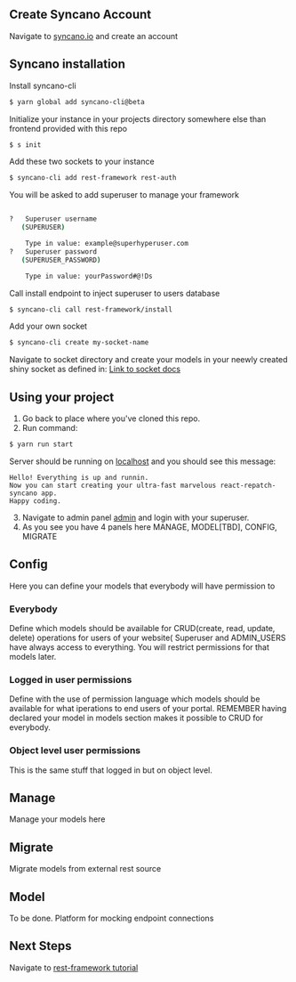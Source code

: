 ## Create Syncano Account

Navigate to [syncano.io](https://syncano.io) and create an account

## Syncano installation

Install syncano-cli 
```sh
$ yarn global add syncano-cli@beta
```
Initialize your instance in your projects directory somewhere else than frontend provided with this repo
```sh
$ s init
```
Add these two sockets to your instance
```sh
$ syncano-cli add rest-framework rest-auth
```
You will be asked to add superuser to manage your framework
```sh

?   Superuser username
   (SUPERUSER)

    Type in value: example@superhyperuser.com
?   Superuser password
   (SUPERUSER_PASSWORD)

    Type in value: yourPassword#@!Ds

```
Call install endpoint to inject superuser to users database
```sh
$ syncano-cli call rest-framework/install
```
Add your own socket
```sh
$ syncano-cli create my-socket-name
```
Navigate to socket directory and create your models in your neewly created shiny socket as defined in: [Link to socket docs](https://syncano.github.io/syncano-node-cli/#/building-sockets/data-classes)
## Using your project
1. Go back to place where you've cloned this repo.
2. Run command:
```sh
$ yarn run start
```
Server should be running on [localhost](localhost:8080) and you should see this message:
```
Hello! Everything is up and runnin. 
Now you can start creating your ultra-fast marvelous react-repatch-syncano app. 
Happy coding.
```
3. Navigate to admin panel [admin](localhost:8080/#/admin) and login with your superuser.
4. As you see you have 4 panels here MANAGE, MODEL[TBD], CONFIG, MIGRATE


## Config
Here you can define your models that everybody will have permission to
### Everybody
Define which models should be available for CRUD(create, read, update, delete) operations for users of your website( Superuser and ADMIN_USERS have always access to everything. You will restrict permissions for that models later.
### Logged in user permissions
Define with the use of permission language which models should be available for what iperations to end users of your portal. REMEMBER having declared your model in models section makes it possible to CRUD for everybody.
### Object level user permissions
This is the same stuff that logged in but on object level.

## Manage
Manage your models here

## Migrate
Migrate models from external rest source

## Model
To be done. Platform for mocking endpoint connections

## Next Steps
Navigate to [rest-framework tutorial](examples/bookstore.md)
